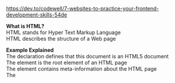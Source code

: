 https://dev.to/codewell/7-websites-to-practice-your-frontend-development-skills-54de   

<b>What is HTML? </b><br>
    HTML stands for Hyper Text Markup Language  <br>
    HTML describes the structure of a Web page

<b>Example Explained</b> <br>
The <!DOCTYPE html> declaration defines that this document is an HTML5 document <br>
The <html> element is the root element of an HTML page <br>
The <head> element contains meta-information about the HTML page <br>
The <title> element specifies a title for the HTML page (which is shown in the browser's title bar or in the page's tab) <br>
The <body> element defines the document's body and is a container for all the visible contents, such as headings, paragraphs, images, hyperlinks, tables, lists, etc.

The h1 element defines a large heading <br>
The p element defines a paragraph
<br><br><br>

HTML headings are defined with the h1 to h6 tags.
<br>
Defines the most important heading "h1". "h6" defines the least important heading: 

HTML links are defined with the a tag. The link's destination is specified in the href attribute. 

